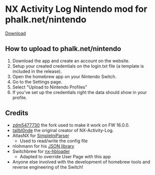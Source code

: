 # NX Activity Log Nintendo mod for phalk.net/nintendo

[Download](https://github.com/Phalk/NX-Activity-Log-NPE/releases)

## How to upload to phalk.net/nintendo

1. Download the app and create an account on the website.
2. Setup your created credentials on the login.txt file (a template is included in the release).
3. Open the homebrew app on your Nintendo Switch.
4. Go to the Settings page.
5. Select "Upload to Nintendo Profiles"
6. If you've set up the credentials right the data should show in your profile.

## Credits

* [zdm5477730]([https://github.com/tallbl0nde/NX-Activity-Log/releases](https://github.com/zdm65477730/NX-Activity-Log)) the fork used to make it work on FW 16.0.0.
* [tallbl0nde](https://github.com/tallbl0nde/NX-Activity-Log/releases) the original creator of NX-Activity-Log.
* AtlasNX for [SimpleIniParser](https://github.com/AtlasNX/SimpleIniParser)
  * Used to read/write the config file
* nlohmann for his [JSON library](https://github.com/nlohmann/json)
* Switchbrew for [nx-hbloader](https://github.com/switchbrew/nx-hbloader)
  * Adapted to override User Page with this app
* Anyone else involved with the development of homebrew tools and reverse engineering of the Switch!
